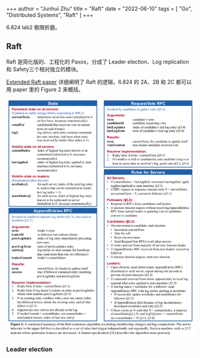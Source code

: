 +++
author = "Junhui Zhu"
title = "Raft"
date = "2022-06-10"
tags = [
    "Go",
    "Distributed Systems",
    "Raft"
]
+++

6.824 lab2 极限折磨。

<!--more-->

## Raft

Raft 是简化版的、工程化的 Paxos，分成了 Leader election、Log replication 和 Safety三个相对独立的模块。

[Extended Raft paper](https://pdos.csail.mit.edu/6.824/papers/raft-extended.pdf) 详细阐明了 Raft 的逻辑，6.824 的 2A、2B 和 2C 都可以用 paper 里的 Figure 2 来概括。

![Raft](/images/raft.png)

### Leader election

